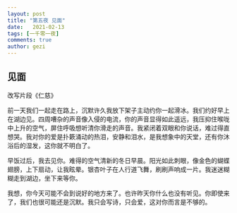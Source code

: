 ```yaml
---
layout: post
title: "第五夜 见面"
date:   2021-02-13
tags: [一千零一夜]
comments: true
author: gezi
---
```


<!-- more -->

## 见面

改写片段《仁慈》

前一天我们一起走在路上，沉默许久我放下架子主动约你一起滑冰。我们约好早上在湖边见。四周嘈杂的声音像入侵的电流，你的声音显得如此遥远，我压抑住喉咙中上升的空气，屏住呼吸想听清你滑走的声音。我紧闭着双眼和你说话，难过得直想哭。我对你的爱是扑簌涌动的热泪，安静和泪水，是我想象中的天堂，还有你沐浴后的湿发，这你就不明白了。

早饭过后，我去见你。难得的空气清新的冬日早晨。阳光如此刺眼，像金色的蝴蝶翅膀，上下扇动，让我眩晕。银杏叶子在人行道飞舞，刷刷声响成一片。我迷迷糊糊走到湖边，坐下来等你。

我想，你今天可能不会到说好的地方来了。也许昨天你什么也没有听见。你即使来了，我们也很可能还是沉默。我只会写诗，只会爱，这对你而言是不够的。
